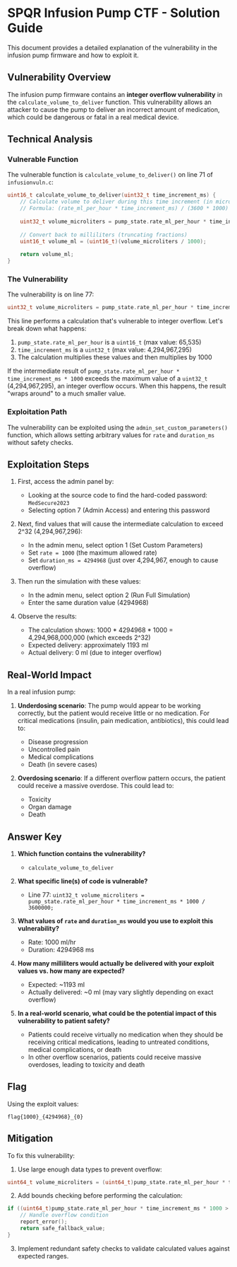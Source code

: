 # SPQR Infusion Pump CTF - Solution Guide

This document provides a detailed explanation of the vulnerability in the infusion pump firmware and how to exploit it.

## Vulnerability Overview

The infusion pump firmware contains an **integer overflow vulnerability** in the `calculate_volume_to_deliver` function. This vulnerability allows an attacker to cause the pump to deliver an incorrect amount of medication, which could be dangerous or fatal in a real medical device.

## Technical Analysis

### Vulnerable Function

The vulnerable function is `calculate_volume_to_deliver()` on line 71 of `infusionvuln.c`:

```c
uint16_t calculate_volume_to_deliver(uint32_t time_increment_ms) {
    // Calculate volume to deliver during this time increment (in microliters for precision)
    // Formula: (rate_ml_per_hour * time_increment_ms) / (3600 * 1000)
    
    uint32_t volume_microliters = pump_state.rate_ml_per_hour * time_increment_ms * 1000 / 3600000;
    
    // Convert back to milliliters (truncating fractions)
    uint16_t volume_ml = (uint16_t)(volume_microliters / 1000);
    
    return volume_ml;
}
```

### The Vulnerability

The vulnerability is on line 77:

```c
uint32_t volume_microliters = pump_state.rate_ml_per_hour * time_increment_ms * 1000 / 3600000;
```

This line performs a calculation that's vulnerable to integer overflow. Let's break down what happens:

1. `pump_state.rate_ml_per_hour` is a `uint16_t` (max value: 65,535)
2. `time_increment_ms` is a `uint32_t` (max value: 4,294,967,295)
3. The calculation multiplies these values and then multiplies by 1000

If the intermediate result of `pump_state.rate_ml_per_hour * time_increment_ms * 1000` exceeds the maximum value of a `uint32_t` (4,294,967,295), an integer overflow occurs. When this happens, the result "wraps around" to a much smaller value.

### Exploitation Path

The vulnerability can be exploited using the `admin_set_custom_parameters()` function, which allows setting arbitrary values for `rate` and `duration_ms` without safety checks.

## Exploitation Steps

1. First, access the admin panel by:
   - Looking at the source code to find the hard-coded password: `MedSecure2023`
   - Selecting option 7 (Admin Access) and entering this password

2. Next, find values that will cause the intermediate calculation to exceed 2^32 (4,294,967,296):
   - In the admin menu, select option 1 (Set Custom Parameters)
   - Set `rate = 1000` (the maximum allowed rate)
   - Set `duration_ms = 4294968` (just over 4,294,967, enough to cause overflow)

3. Then run the simulation with these values:
   - In the admin menu, select option 2 (Run Full Simulation)
   - Enter the same duration value (4294968)

4. Observe the results:
   - The calculation shows: 1000 * 4294968 * 1000 = 4,294,968,000,000 (which exceeds 2^32)
   - Expected delivery: approximately 1193 ml
   - Actual delivery: 0 ml (due to integer overflow)

## Real-World Impact

In a real infusion pump:

1. **Underdosing scenario**: The pump would appear to be working correctly, but the patient would receive little or no medication. For critical medications (insulin, pain medication, antibiotics), this could lead to:
   - Disease progression
   - Uncontrolled pain
   - Medical complications
   - Death (in severe cases)

2. **Overdosing scenario**: If a different overflow pattern occurs, the patient could receive a massive overdose. This could lead to:
   - Toxicity
   - Organ damage
   - Death

## Answer Key

1. **Which function contains the vulnerability?**
   - `calculate_volume_to_deliver`

2. **What specific line(s) of code is vulnerable?**
   - Line 77: `uint32_t volume_microliters = pump_state.rate_ml_per_hour * time_increment_ms * 1000 / 3600000;`

3. **What values of `rate` and `duration_ms` would you use to exploit this vulnerability?**
   - Rate: 1000 ml/hr
   - Duration: 4294968 ms

4. **How many milliliters would actually be delivered with your exploit values vs. how many are expected?**
   - Expected: ~1193 ml
   - Actually delivered: ~0 ml (may vary slightly depending on exact overflow)

5. **In a real-world scenario, what could be the potential impact of this vulnerability to patient safety?**
   - Patients could receive virtually no medication when they should be receiving critical medications, leading to untreated conditions, medical complications, or death
   - In other overflow scenarios, patients could receive massive overdoses, leading to toxicity and death

## Flag

Using the exploit values:

`flag{1000}_{4294968}_{0}`

## Mitigation

To fix this vulnerability:

1. Use large enough data types to prevent overflow:
```c
uint64_t volume_microliters = (uint64_t)pump_state.rate_ml_per_hour * time_increment_ms * 1000 / 3600000;
```

2. Add bounds checking before performing the calculation:
```c
if ((uint64_t)pump_state.rate_ml_per_hour * time_increment_ms * 1000 > UINT32_MAX) {
    // Handle overflow condition
    report_error();
    return safe_fallback_value;
}
```

3. Implement redundant safety checks to validate calculated values against expected ranges.